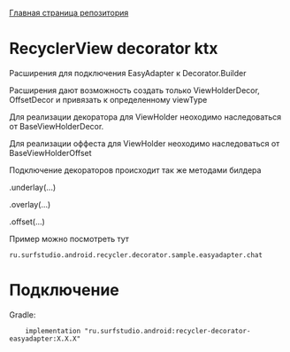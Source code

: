 [Главная страница репозитория](/docs/main.md)

# RecyclerView decorator ktx

Расширения для подключения EasyAdapter к Decorator.Builder

Расширения дают возможность создать только
ViewHolderDecor, OffsetDecor и привязать к определенному viewType

Для реализации декоратора для ViewHolder неоходимо наследоваться от BaseViewHolderDecor.

Для реализации оффеста для ViewHolder неоходимо наследоваться от BaseViewHolderOffset

Подключение декораторов происходит так же методами билдера

.underlay(...)

.overlay(...)

.offset(...)

Пример можно посмотреть тут
```
ru.surfstudio.android.recycler.decorator.sample.easyadapter.chat
```

# Подключение
Gradle:
```
    implementation "ru.surfstudio.android:recycler-decorator-easyadapter:X.X.X"
```
